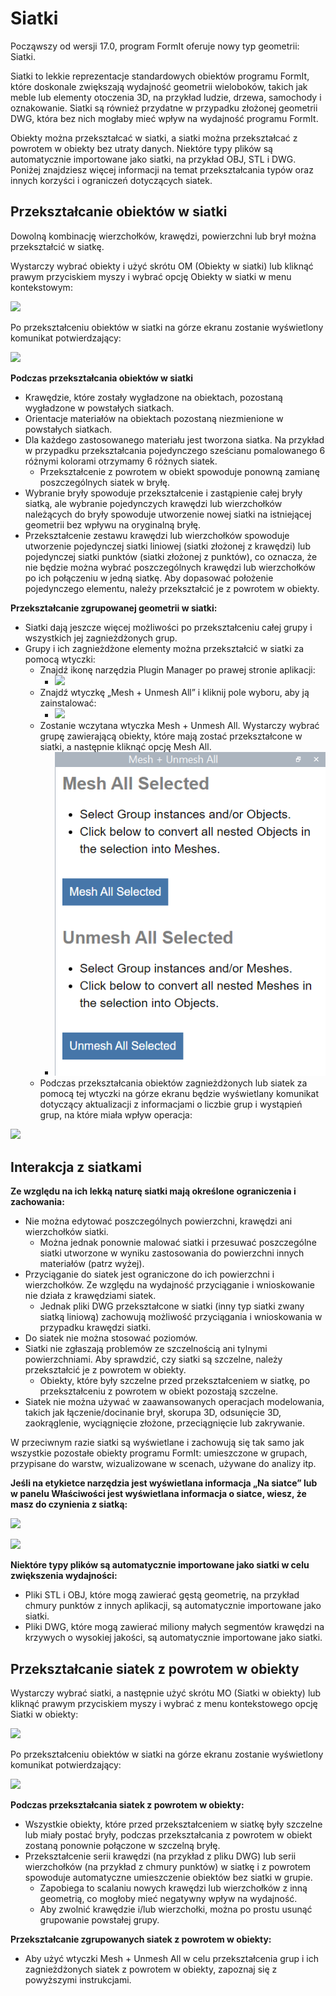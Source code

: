 # Siatki

Począwszy od wersji 17.0, program FormIt oferuje nowy typ geometrii: Siatki.

Siatki to lekkie reprezentacje standardowych obiektów programu FormIt, które doskonale zwiększają wydajność geometrii wieloboków, takich jak meble lub elementy otoczenia 3D, na przykład ludzie, drzewa, samochody i oznakowanie. Siatki są również przydatne w przypadku złożonej geometrii DWG, która bez nich mogłaby mieć wpływ na wydajność programu FormIt.

Obiekty można przekształcać w siatki, a siatki można przekształcać z powrotem w obiekty bez utraty danych. Niektóre typy plików są automatycznie importowane jako siatki, na przykład OBJ, STL i DWG. Poniżej znajdziesz więcej informacji na temat przekształcania typów oraz innych korzyści i ograniczeń dotyczących siatek.

## Przekształcanie obiektów w siatki

Dowolną kombinację wierzchołków, krawędzi, powierzchni lub brył można przekształcić w siatkę.

Wystarczy wybrać obiekty i użyć skrótu OM (Obiekty w siatki) lub kliknąć prawym przyciskiem myszy i wybrać opcję Obiekty w siatki w menu kontekstowym:

![](../.gitbook/assets/context-menu\_object-to-mesh.PNG)

Po przekształceniu obiektów w siatki na górze ekranu zostanie wyświetlony komunikat potwierdzający:

![](../.gitbook/assets/success\_object-to-mesh.PNG)

**Podczas przekształcania obiektów w siatki**

* Krawędzie, które zostały wygładzone na obiektach, pozostaną wygładzone w powstałych siatkach.
* Orientacje materiałów na obiektach pozostaną niezmienione w powstałych siatkach.
* Dla każdego zastosowanego materiału jest tworzona siatka. Na przykład w przypadku przekształcania pojedynczego sześcianu pomalowanego 6 różnymi kolorami otrzymamy 6 różnych siatek.
   * Przekształcenie z powrotem w obiekt spowoduje ponowną zamianę poszczególnych siatek w bryłę.
* Wybranie bryły spowoduje przekształcenie i zastąpienie całej bryły siatką, ale wybranie pojedynczych krawędzi lub wierzchołków należących do bryły spowoduje utworzenie nowej siatki na istniejącej geometrii bez wpływu na oryginalną bryłę.
* Przekształcenie zestawu krawędzi lub wierzchołków spowoduje utworzenie pojedynczej siatki liniowej (siatki złożonej z krawędzi) lub pojedynczej siatki punktów (siatki złożonej z punktów), co oznacza, że nie będzie można wybrać poszczególnych krawędzi lub wierzchołków po ich połączeniu w jedną siatkę. Aby dopasować położenie pojedynczego elementu, należy przekształcić je z powrotem w obiekty.

**Przekształcanie zgrupowanej geometrii w siatki:**

* Siatki dają jeszcze więcej możliwości po przekształceniu całej grupy i wszystkich jej zagnieżdżonych grup.
* Grupy i ich zagnieżdżone elementy można przekształcić w siatki za pomocą wtyczki:
   * Znajdź ikonę narzędzia Plugin Manager po prawej stronie aplikacji:
      * ![](../.gitbook/assets/plugin-manager\_icon.PNG)&#x20;
   * Znajdź wtyczkę „Mesh + Unmesh All” i kliknij pole wyboru, aby ją zainstalować:
      * ![](../.gitbook/assets/plugin-manager\_mesh-unmesh-all.png)&#x20;
   * Zostanie wczytana wtyczka Mesh + Unmesh All. Wystarczy wybrać grupę zawierającą obiekty, które mają zostać przekształcone w siatki, a następnie kliknąć opcję Mesh All.
      * ![](../.gitbook/assets/mesh-unmesh-all-plugin.png)&#x20;
   * Podczas przekształcania obiektów zagnieżdżonych lub siatek za pomocą tej wtyczki na górze ekranu będzie wyświetlany komunikat dotyczący aktualizacji z informacjami o liczbie grup i wystąpień grup, na które miała wpływ operacja:

![](../.gitbook/assets/success\_mesh-all.png)

## Interakcja z siatkami

**Ze względu na ich lekką naturę siatki mają określone ograniczenia i zachowania:**

* Nie można edytować poszczególnych powierzchni, krawędzi ani wierzchołków siatki.
   * Można jednak ponownie malować siatki i przesuwać poszczególne siatki utworzone w wyniku zastosowania do powierzchni innych materiałów (patrz wyżej).
* Przyciąganie do siatek jest ograniczone do ich powierzchni i wierzchołków. Ze względu na wydajność przyciąganie i wnioskowanie nie działa z krawędziami siatek.
   * Jednak pliki DWG przekształcone w siatki (inny typ siatki zwany siatką liniową) zachowują możliwość przyciągania i wnioskowania w przypadku krawędzi siatki.
* Do siatek nie można stosować poziomów.
* Siatki nie zgłaszają problemów ze szczelnością ani tylnymi powierzchniami. Aby sprawdzić, czy siatki są szczelne, należy przekształcić je z powrotem w obiekty.&#x20;
   * Obiekty, które były szczelne przed przekształceniem w siatkę, po przekształceniu z powrotem w obiekt pozostają szczelne.
* Siatek nie można używać w zaawansowanych operacjach modelowania, takich jak łączenie/docinanie brył, skorupa 3D, odsunięcie 3D, zaokrąglenie, wyciągnięcie złożone, przeciągnięcie lub zakrywanie.

W przeciwnym razie siatki są wyświetlane i zachowują się tak samo jak wszystkie pozostałe obiekty programu FormIt: umieszczone w grupach, przypisane do warstw, wizualizowane w scenach, używane do analizy itp.

**Jeśli na etykietce narzędzia jest wyświetlana informacja „Na siatce” lub w panelu Właściwości jest wyświetlana informacja o siatce, wiesz, że masz do czynienia z siatką:**

![](../.gitbook/assets/snap\_on-mesh.png)

![](../.gitbook/assets/properties-panel\_mesh.png)

**Niektóre typy plików są automatycznie importowane jako siatki w celu zwiększenia wydajności:**

* Pliki STL i OBJ, które mogą zawierać gęstą geometrię, na przykład chmury punktów z innych aplikacji, są automatycznie importowane jako siatki.
* Pliki DWG, które mogą zawierać miliony małych segmentów krawędzi na krzywych o wysokiej jakości, są automatycznie importowane jako siatki.

## Przekształcanie siatek z powrotem w obiekty

Wystarczy wybrać siatki, a następnie użyć skrótu MO (Siatki w obiekty) lub kliknąć prawym przyciskiem myszy i wybrać z menu kontekstowego opcję Siatki w obiekty:

![](../.gitbook/assets/context-menu\_mesh-to-object.PNG)

Po przekształceniu obiektów w siatki na górze ekranu zostanie wyświetlony komunikat potwierdzający:

![](../.gitbook/assets/success\_mesh-to-object.PNG)

**Podczas przekształcania siatek z powrotem w obiekty:**

* Wszystkie obiekty, które przed przekształceniem w siatkę były szczelne lub miały postać bryły, podczas przekształcania z powrotem w obiekt zostaną ponownie połączone w szczelną bryłę.
* Przekształcenie serii krawędzi (na przykład z pliku DWG) lub serii wierzchołków (na przykład z chmury punktów) w siatkę i z powrotem spowoduje automatyczne umieszczenie obiektów bez siatki w grupie.
   * Zapobiega to scalaniu nowych krawędzi lub wierzchołków z inną geometrią, co mogłoby mieć negatywny wpływ na wydajność.
   * Aby zwolnić krawędzie i/lub wierzchołki, można po prostu usunąć grupowanie powstałej grupy.

**Przekształcanie zgrupowanych siatek z powrotem w obiekty:**

* Aby użyć wtyczki Mesh + Unmesh All w celu przekształcenia grup i ich zagnieżdżonych siatek z powrotem w obiekty, zapoznaj się z powyższymi instrukcjami.
